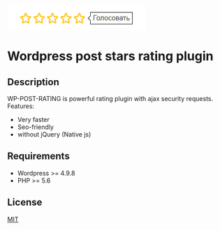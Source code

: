 ![Screenshot](https://raw.githubusercontent.com/shmidtelson/wp-post-rating/master/screenshot.png)

# Wordpress post stars rating plugin
## Description ##
WP-POST-RATING is powerful rating plugin with ajax security requests.
Features:
* Very faster
* Seo-friendly
* without jQuery (Native js)

## Requirements ##
* Wordpress >= 4.9.8
* PHP >= 5.6
## License ##
[MIT](https://raw.githubusercontent.com/shmidtelson/wp-post-rating/master/LICENSE)
